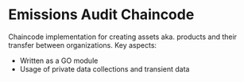 # Emissions Audit Chaincode

Chaincode implementation for creating assets aka. products and their transfer between organizations.
Key aspects:
- Written as a GO module
- Usage of private data collections and transient data